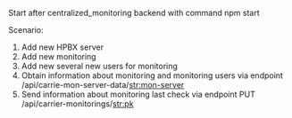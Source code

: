 Start after centralized_monitoring backend with command npm start

Scenario:
1. Add new HPBX server
2. Add new monitoring
3. Add new several new users for monitoring
4. Obtain information about monitoring and monitoring users via endpoint /api/carrie-mon-server-data/<str:mon-server>
5. Send information about monitoring last check via endpoint PUT /api/carrier-monitorings/<str:pk>
